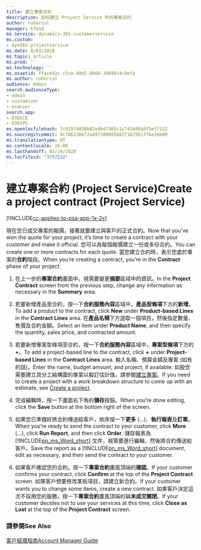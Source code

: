 ```yaml
---
title: 建立專案合約
description: 如何建立 Project Service 中的專案合約
author: ruhercul
manager: kfend
ms.service: dynamics-365-customerservice
ms.custom:
- dyn365-projectservice
ms.date: 8/03/2018
ms.topic: article
ms.prod: ''
ms.technology: ''
ms.assetid: ffac492c-c5ce-40d2-8068-3904914c9efe
ms.author: ruhercul
audience: Admin
search.audienceType:
- admin
- customizer
- enduser
search.app:
- D365CE
- D365PS
ms.openlocfilehash: 7c915f4830b82edbd7365c1c7434d6b8f5ef7122
ms.sourcegitcommit: 8c786230ef2a497280885b827162561776e2eb00
ms.translationtype: HT
ms.contentlocale: zh-HK
ms.lasthandoff: 03/24/2020
ms.locfileid: "3757222"
---
```

# <a name="create-a-project-contract-project-service"></a><span data-ttu-id="77e12-103">建立專案合約 (Project Service)</span><span class="sxs-lookup"><span data-stu-id="77e12-103">Create a project contract (Project Service)</span></span>

[!INCLUDE[cc-applies-to-psa-app-1x-2x](../includes/cc-applies-to-psa-app-1x-2x.md)]

<span data-ttu-id="77e12-104">現在您已成交專案的報價，接著就要建立與客戶的正式合約。</span><span class="sxs-lookup"><span data-stu-id="77e12-104">Now that you’ve won the quote for your project, it’s time to create a contract with your customer and make it official.</span></span> <span data-ttu-id="77e12-105">您可以為每個報價建立一份或多份合約。</span><span class="sxs-lookup"><span data-stu-id="77e12-105">You can create one or more contracts for each quote.</span></span> <span data-ttu-id="77e12-106">當您建立合約時，表示您處於專案的**合約**階段。</span><span class="sxs-lookup"><span data-stu-id="77e12-106">When you’re creating a contract, you’re in the **Contract** phase of your project.</span></span>  
  
1. <span data-ttu-id="77e12-107">在上一步的**專案合約**畫面中，視需要變更**摘要**區域中的資訊。</span><span class="sxs-lookup"><span data-stu-id="77e12-107">In the **Project Contract** screen from the previous step, change any information as necessary in the **Summary** area.</span></span>  
  
2. <span data-ttu-id="77e12-108">若要新增產品至合約，按一下**合約服務內容**區域中，**產品型條項**下方的**新增**。</span><span class="sxs-lookup"><span data-stu-id="77e12-108">To add a product to the contract, click **New** under **Product-based Lines** in the **Contract Lines** area.</span></span> <span data-ttu-id="77e12-109">在**產品名稱**下方選取一個項目，然後指定數量、售價及合約金額。</span><span class="sxs-lookup"><span data-stu-id="77e12-109">Select an item under **Product Name**, and then specify the quantity, sales price, and contracted amount.</span></span>  
  
3. <span data-ttu-id="77e12-110">若要新增專案型條項至合約，按一下**合約服務內容**區域中，**專案型條項**下方的 **+**。</span><span class="sxs-lookup"><span data-stu-id="77e12-110">To add a project-based line to the contract, click **+** under **Project-based Lines** in the **Contract Lines** area.</span></span> <span data-ttu-id="77e12-111">輸入名稱、預算金額及專案 (如有的話)。</span><span class="sxs-lookup"><span data-stu-id="77e12-111">Enter the name, budget amount, and project, if available.</span></span> <span data-ttu-id="77e12-112">如股您需要建立具分工結構圖的專案以擬訂估計值，請參閱[建立專案](../project-service/create-project.md)。</span><span class="sxs-lookup"><span data-stu-id="77e12-112">If you need to create a project with a work breakdown structure to come up with an estimate, see [Create a project](../project-service/create-project.md).</span></span>  
  
4. <span data-ttu-id="77e12-113">完成編輯時，按一下畫面右下角的**儲存**按鈕。</span><span class="sxs-lookup"><span data-stu-id="77e12-113">When you’re done editing, click the **Save** button at the bottom right of the screen.</span></span>  
  
5. <span data-ttu-id="77e12-114">如果您已準備好將合約傳送給客戶，依序按一下**更多** (...)、**執行報表**及**訂單**。</span><span class="sxs-lookup"><span data-stu-id="77e12-114">When you’re ready to send the contract to your customer, click **More** (…), click **Run Report**, and then click **Order**.</span></span> <span data-ttu-id="77e12-115">儲存報表為 [!INCLUDE[pn_ms_Word_short](../includes/pn-ms-word-short.md)] 文件，視需要進行編輯，然後將合約傳送給客戶。</span><span class="sxs-lookup"><span data-stu-id="77e12-115">Save the report as a [!INCLUDE[pn_ms_Word_short](../includes/pn-ms-word-short.md)] document, edit as necessary, and then send the contract to your customer.</span></span>  
  
6. <span data-ttu-id="77e12-116">如果客戶確認您的合約，按一下**專案合約**畫面頂端的**確認**。</span><span class="sxs-lookup"><span data-stu-id="77e12-116">If your customer confirms your contract, click **Confirm** at the top of the **Project Contract** screen.</span></span> <span data-ttu-id="77e12-117">如果客戶想要修改某些項目，請建立新合約。</span><span class="sxs-lookup"><span data-stu-id="77e12-117">If your customer wants you to change some items, create a new contract.</span></span> <span data-ttu-id="77e12-118">如果客戶決定這次不採用您的服務，按一下**專案合約**畫面頂端的**以未成交關閉**。</span><span class="sxs-lookup"><span data-stu-id="77e12-118">If your customer decides not to use your services at this time, click **Close as Lost** at the top of the **Project Contract** screen.</span></span>  
  
### <a name="see-also"></a><span data-ttu-id="77e12-119">請參閱</span><span class="sxs-lookup"><span data-stu-id="77e12-119">See Also</span></span>  
 [<span data-ttu-id="77e12-120">客戶經理指南</span><span class="sxs-lookup"><span data-stu-id="77e12-120">Account Manager Guide</span></span>](../project-service/account-manager-guide.md)

